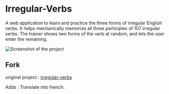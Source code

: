 # Irregular-Verbs
A web application to learn and practice the three forms of irregular English verbs. It helps mechanically memorize all three participles of 107 irregular verbs. The trainer shows two forms of the verb at random, and lets the user enter the remaining.

![Screenshot of the project](https://ilyankou.files.wordpress.com/2015/06/irregularverbs.png)

## Fork
original project : [irregular-verbs](https://github.com/ilyankou/irregular-verbs)

Adds : Translate into french.
